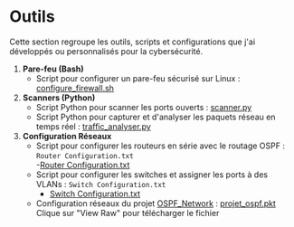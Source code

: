 # Outils
Cette section regroupe les outils, scripts et configurations que j'ai développés ou personnalisés pour la cybersécurité.

1. **Pare-feu (Bash)**  
   - Script pour configurer un pare-feu sécurisé sur Linux : [configure_firewall.sh](./configure_firewall.sh)
2. **Scanners (Python)**  
   - Script Python pour scanner les ports ouverts : [scanner.py](./scanner.py) 
   - Script Python pour capturer et d'analyser les paquets réseau en temps réel : [traffic_analyser.py](./traffic_analyser.py)
3. **Configuration Réseaux**  
    - Script pour configurer les routeurs en série avec le routage OSPF : `Router Configuration.txt`  
       -[Router Configuration.txt](https://github.com/user-attachments/files/18286530/Router.Configuration.txt)
    - Script pour configurer les switches et assigner les ports à des VLANs : `Switch Configuration.txt`
       -  [Switch Configuration.txt](https://github.com/user-attachments/files/18286532/Switch.Configuration.txt)
    - Configuration réseaux du projet [OSPF_Network]([https://github.com/glenn-77/Portfolio/blob/main/Projects/OSPF_Network.md) : [projet_ospf.pkt](./projet-ospf.pkt)
      Clique sur "View Raw" pour télécharger le fichier
